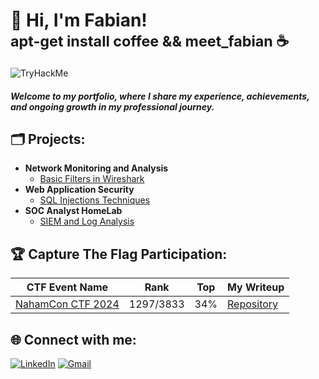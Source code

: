 # 👋 Hi, I'm Fabian! <br> <sub> apt-get install coffee && meet_fabian ☕ </sub>

![TryHackMe](https://tryhackme-badges.s3.amazonaws.com/cruzcs.png)
<!--- [![Hack The Box](https://www.hackthebox.com/badge/image/1957659)](https://app.hackthebox.com/profile/1957659) --->

#### _Welcome to my portfolio, where I share my experience, achievements, and ongoing growth in my professional journey._ </br>

## 🗂️ Projects:

- **Network Monitoring and Analysis**
  - [Basic Filters in Wireshark](https://github.com/fabiancruzcs/Basic-Filters-in-Wireshark)
- **Web Application Security**
  - [SQL Injections Techniques](https://github.com/fabiancruzcs/SQL-Injections-Techniques)
- **SOC Analyst HomeLab**
  - [SIEM and Log Analysis](https://github.com/fabiancruzcs/SIEM-and-Log-Analysis-Lab)

## 🏆 Capture The Flag Participation:

| CTF Event Name     | Rank     | Top  | My Writeup      | 
|--------------------------------------|----------------------|-------------------|---------------------------------------|
| [NahamCon CTF 2024](https://ctftime.org/event/2364)  | 1297/3833     | 34% | [Repository](https://github.com/fabiancruzcs/CTF-Writeups/tree/main/NahamCon-CTF-2024) | 

## 🌐 Connect with me:
[![LinkedIn](https://img.shields.io/badge/LinkedIn-%230077B5.svg?logo=linkedin&logoColor=white)](https://linkedin.com/in/fabiancruzcs) 
[![Gmail](https://img.shields.io/badge/Gmail-%23D14836.svg?logo=gmail&logoColor=white)](mailto:fabiancruzcs@gmail.com)
